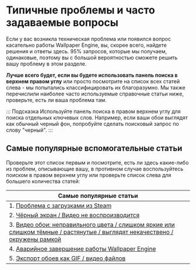 # Типичные проблемы и часто задаваемые вопросы
Если у вас возникла техническая проблема или появился вопрос касательно работы Wallpaper Engine, вы, скорее всего, найдете решения и ответы здесь. 95% запросов, которые мы получаем, одинаковые, поэтому вы с большой вероятностью сможете решить вашу проблему в этом разделе.

**Лучше всего будет, если вы будете использовать панель поиска в верхнем правом углу** или просто посмотрите на список всех статей слева - мы попытались классифицировать их благоразумно. Мы также перечислили наиболее часто используемые справочные статьи ниже, проверьте, есть ли ваша проблема там.

::: Подсказка Используйте панель поиска в правом верхнем углу для поиска отдельных ключевых слов. Например, если ваши обои выглядят как обычный черный фон, попробуйте сделать поисковый запрос по слову "черный". :::

## Самые популярные вспомогательные статьи

Проверьте этот список первым и посмотрите, есть ли здесь какие-либо из проблем, описывающие вашу, в противном случае воспользуйтесь поиском в правом верхнем углу или проверьте список слева для большего количества статей:

| **Самые популярные статьи**                                                                                                                           |
| ----------------------------------------------------------------------------------------------------------------------------------------------------- |
| 1. [Проблема с загрузками из Steam ](steam/download.html)                                                                                             |
| 2. [Чёрный экран / Видео не воспроизводится](noshow/notplaying.html)                                                                                  |
| 3. [Видео обои: неправильного цвета / слишком яркие или слишком тёмные / растянутые / выглядят некачествено / окружены рамкой](videos/artifacts.html) |
| 4. [Аварийное завершение работы Wallpaper Engine](crash/application)                                                                                  |
| 5. [Экспорт обоев как GIF / видео файлов](general/export)                                                                                             |